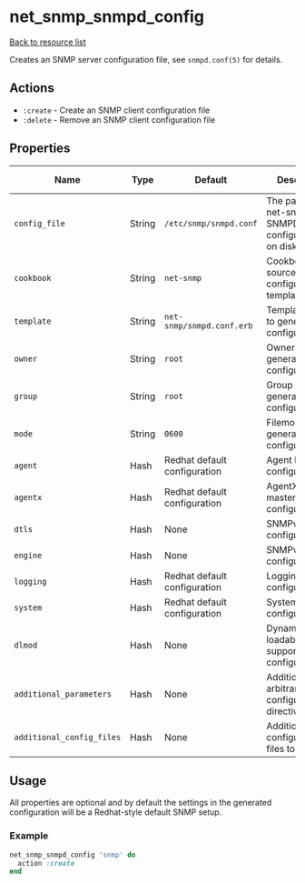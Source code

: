 # net_snmp_snmpd_config

[Back to resource list](../README.md#resources)

Creates an SNMP server configuration file, see `snmpd.conf(5)` for details.

## Actions

- `:create` - Create an SNMP client configuration file
- `:delete` - Remove an SNMP client configuration file

## Properties

| Name                   | Type          | Default                          | Description                                                         | Allowed Values      |
| ---------------------- | ------------- | -------------------------------- | ------------------------------------------------------------------- | ------------------- |
| `config_file`          | String        | `/etc/snmp/snmpd.conf`           | The path to the net-snmp SNMPD server configuration file on disk    |                     |
| `cookbook`             | String        | `net-snmp`                       | Cookbook to source configuration file template from                 |                     |
| `template`             | String        | `net-snmp/snmpd.conf.erb`        | Template to use to generate the configuration file                  |                     |
| `owner`                | String        | `root`                           | Owner of the generated configuration file                           |                     |
| `group`                | String        | `root`                           | Group of the generated configuration file                           |                     |
| `mode`                 | String        | `0600`                           | Filemode of the generated configuration file                        |                     |
| `agent`                | Hash          | Redhat default configuration     | Agent behaviour configuration                                       |                     |
| `agentx`               | Hash          | Redhat default configuration     | AgentX master/subagent configuration                                |                     |
| `dtls`                 | Hash          | None                             | SNMPv3 DTLS configuration                                           |                     |
| `engine`               | Hash          | None                             | SNMPv3 engine configuration                                         |                     |
| `logging`              | Hash          | Redhat default configuration     | Logging configuration                                               |                     |
| `system`               | Hash          | Redhat default configuration     | System group configuration                                          |                     |
| `dlmod`                | Hash          | None                             | Dynamic loadable module support configuration                       |                     |
| `additional_parameters`| Hash          | None                             | Additional arbitrary configuration directives                       |                     |
| `additional_config_files` | Hash       | None                             | Additional configuration files to include                           |                     |

## Usage

All properties are optional and by default the settings in the generated configuration will be a Redhat-style default SNMP setup.

### Example

```ruby
net_snmp_snmpd_config 'snmp' do
  action :create
end
```
